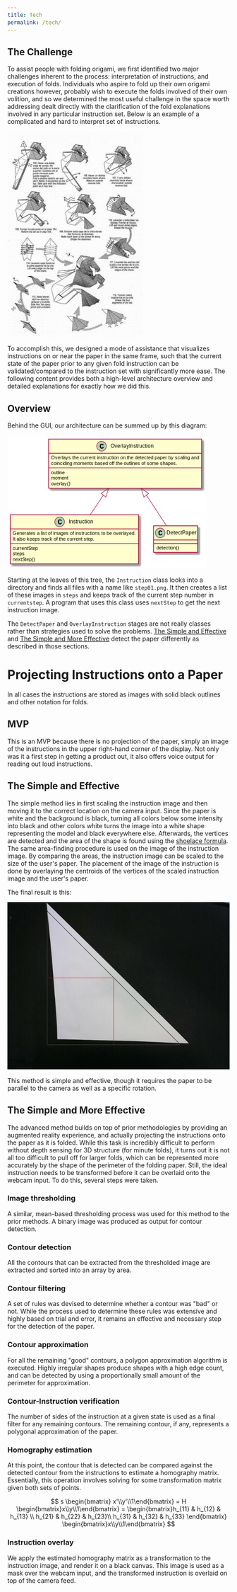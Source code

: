 ```yaml
---
title: Tech
permalink: /tech/
---
```


## The Challenge

To assist people with folding origami, we first identified two major challenges inherent to the process: interpretation of instructions, and execution of folds. Individuals who aspire to fold up their own origami creations however, probably wish to execute the folds involved of their own volition, and so we determined the most useful challenge in the space worth addressing dealt directly with the clarification of the fold explanations involved in any particular instruction set. Below is an example of a complicated and hard to interpret set of instructions.

![](https://github.com/concavegit/cv-assisted-origami/blob/gh-pages/PaperPics/Complicated.jpg?raw=true)

To accomplish this, we designed a mode of assistance that visualizes instructions on or near the paper in the same frame, such that the current state of the paper prior to any given fold instruction can be validated/compared to the instruction set with significantly more ease. The following content provides both a high-level architecture overview and detailed explanations for exactly how we did this.

## Overview

Behind the GUI, our architecture can be summed up by this diagram:

![](https://github.com/concavegit/cv-assisted-origami/blob/master/documents/class_diagram.png?raw=true)

Starting at the leaves of this tree, the `Instruction` class looks into a directory and finds all files with a name like `step01.png`.
It then creates a list of these images in `steps` and keeps track of the current step number in `currentstep`. A program that uses this class uses `nextStep` to get the next instruction image.

The `DetectPaper` and `OverlayInstruction` stages are not really classes rather than strategies used to solve the problems.
[The Simple and Effective](https://concavegit.github.io/cv-assisted-origami/tech/#the-simple-and-effective) and [The Simple and More Effective](https://concavegit.github.io/cv-assisted-origami/tech/#the-simple-and-more-effective) detect the paper differently as described in those sections.

# Projecting Instructions onto a Paper
In all cases the instructions are stored as images with solid black outlines and other notation for folds.

## MVP
This is an MVP because there is no projection of the paper, simply an image of the instructions in the upper right-hand corner of the display. Not only was it a first step in getting a product out, it also offers voice output for reading out loud instructions.

## The Simple and Effective
The simple method lies in first scaling the instruction image and then moving it to the correct location on the camera input.
Since the paper is white and the background is black, turning all colors below some intensity into black and other colors white turns the image into a white shape representing the model and black everywhere else. Afterwards, the vertices are detected and the area of the shape is found using the [shoelace formula](https://en.wikipedia.org/wiki/Shoelace_formula).
The same area-finding procedure is used on the image of the instruction image.
By comparing the areas, the instruction image can be scaled to the size of the user's paper.
The placement of the image of the instruction is done by overlaying the centroids of the vertices of the scaled instruction image and the user's paper.

The final result is this:

![](https://github.com/concavegit/cv-assisted-origami/blob/gh-pages/PaperPics/testresult.png?raw=true)

This method is simple and effective, though it requires the paper to be parallel to the camera as well as a specific rotation.

## The Simple and More Effective

The advanced method builds on top of prior methodologies by providing an augmented reality experience, and actually projecting the instructions onto the paper as it is folded. While this task is incredibly difficult to perform without depth sensing for 3D structure (for minute folds), it turns out it is not all too difficult to pull off for larger folds, which can be represented more accurately by the shape of the perimeter of the folding paper. Still, the ideal instruction needs to be transformed before it can be overlaid onto the webcam input. To do this, several steps were taken.

### Image thresholding

A similar, mean-based thresholding process was used for this method to the prior methods. A binary image was produced as output for contour detection.

### Contour detection

All the contours that can be extracted from the thresholded image are extracted and sorted into an array by area.

### Contour filtering

A set of rules was devised to determine whether a contour was "bad" or not. While the process used to determine these rules was extensive and highly based on trial and error, it remains an effective and necessary step for the detection of the paper.

### Contour approximation

For all the remaining "good" contours, a polygon approximation algorithm is executed. Highly irregular shapes produce shapes with a high edge count, and can be detected by using a proportionally small amount of the perimeter for approximation.

### Contour-Instruction verification

The number of sides of the instruction at a given state is used as a final filter for any remaining contours. The remaining contour, if any, represents a polygonal approximation of the paper.

### Homography estimation

At this point, the contour that is detected can be compared against the detected contour from the instructions to estimate a homography matrix. Essentially, this operation involves solving for some transformation matrix given both sets of points.

$$
s \begin{bmatrix} x'\\y'\\1\end{bmatrix}
= H \begin{bmatrix}x\\y\\1\end{bmatrix}
= \begin{bmatrix}h_{11} & h_{12} & h_{13} \\ h_{21} & h_{22} & h_{23}\\ h_{31} & h_{32} & h_{33} \end{bmatrix}
\begin{bmatrix}x\\y\\1\end{bmatrix}
$$


### Instruction overlay

We apply the estimated homography matrix as a transformation to the instruction image, and render it on a black canvas. This image is used as a mask over the webcam input, and the transformed instruction is overlaid on top of the camera feed.
